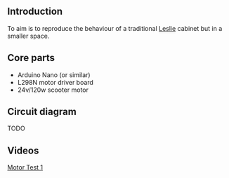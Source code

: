 ## Introduction

To aim is to reproduce the behaviour of a traditional [Leslie] cabinet but in a smaller space.

## Core parts

* Arduino Nano (or similar)
* L298N motor driver board
* 24v/120w scooter motor

## Circuit diagram

TODO

## Videos

[Motor Test 1][vid1]

[Leslie]: https://en.wikipedia.org/wiki/Leslie_speaker
[vid1]: https://www.youtube.com/watch?v=1-SFwXpB4cE

